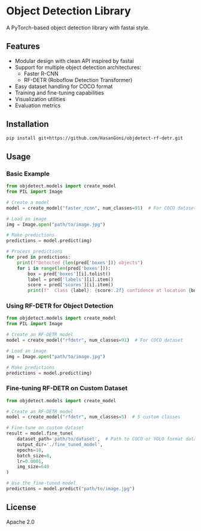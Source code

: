 # Object Detection Library

A PyTorch-based object detection library with fastai style.

## Features

- Modular design with clean API inspired by fastai
- Support for multiple object detection architectures:
  - Faster R-CNN
  - RF-DETR (Roboflow Detection Transformer)
- Easy dataset handling for COCO format
- Training and fine-tuning capabilities
- Visualization utilities
- Evaluation metrics

## Installation

```bash
pip install git+https://github.com/HasanGoni/objdetect-rf-detr.git
```

## Usage

### Basic Example

```python
from objdetect.models import create_model
from PIL import Image

# Create a model
model = create_model("faster_rcnn", num_classes=91)  # For COCO dataset

# Load an image
img = Image.open("path/to/image.jpg")

# Make predictions
predictions = model.predict(img)

# Process predictions
for pred in predictions:
    print(f"Detected {len(pred['boxes'])} objects")
    for i in range(len(pred['boxes'])):
        box = pred['boxes'][i].tolist()
        label = pred['labels'][i].item()
        score = pred['scores'][i].item()
        print(f"  Class {label}: {score:.2f} confidence at location {box}")
```

### Using RF-DETR for Object Detection

```python
from objdetect.models import create_model
from PIL import Image

# Create an RF-DETR model 
model = create_model("rfdetr", num_classes=91)  # For COCO dataset

# Load an image
img = Image.open("path/to/image.jpg")

# Make predictions
predictions = model.predict(img)
```

### Fine-tuning RF-DETR on Custom Dataset

```python
from objdetect.models import create_model

# Create an RF-DETR model
model = create_model("rfdetr", num_classes=5)  # 5 custom classes

# Fine-tune on custom dataset
result = model.fine_tune(
    dataset_path='path/to/dataset',  # Path to COCO or YOLO format dataset
    output_dir='./fine_tuned_model',
    epochs=10,
    batch_size=8,
    lr=0.0001,
    img_size=640
)

# Use the fine-tuned model
predictions = model.predict("path/to/image.jpg")
```

## License

Apache 2.0